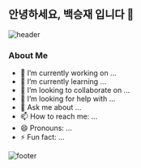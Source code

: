 ## 안녕하세요, 백승재 입니다 👋

![header](https://capsule-render.vercel.app/api?type=venom&color=0:87CEFA,100:4682B4&height=220&section=header&text=BaekSeoungJae&fontSize=60&fontColor=000000&animation=twinkling&stroke=808080,000000&strokeWidth=1)

### About Me
- 🔭 I’m currently working on ...
- 🌱 I’m currently learning ...
- 👯 I’m looking to collaborate on ...
- 🤔 I’m looking for help with ...
- 💬 Ask me about ...
- 📫 How to reach me: ...
- 😄 Pronouns: ...
- ⚡ Fun fact: ...

![footer](https://capsule-render.vercel.app/api?type=venom&color=0:000000,100:560bad&height=150&section=footer&text=Thank%20You%20for%20Visiting!&fontSize=50&fontColor=ffffff&animation=scaleIn)
